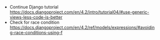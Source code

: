 - Continue Django tutorial https://docs.djangoproject.com/en/4.2/intro/tutorial04/#use-generic-views-less-code-is-better
- Check for race condition https://docs.djangoproject.com/en/4.2/ref/models/expressions/#avoiding-race-conditions-using-f